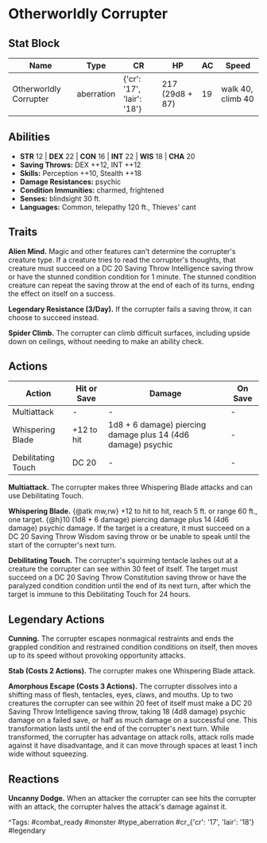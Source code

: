 # Otherworldly Corrupter

## Stat Block

| Name | Type | CR | HP | AC | Speed |
|------|------|----|----|----|-------|
| Otherworldly Corrupter | aberration | {'cr': '17', 'lair': '18'} | 217 (29d8 + 87) | 19 | walk 40, climb 40 |

## Abilities

- **STR** 12 | **DEX** 22 | **CON** 16 | **INT** 22 | **WIS** 18 | **CHA** 20
- **Saving Throws:** DEX ++12, INT ++12  
- **Skills:** Perception ++10, Stealth ++18  
- **Damage Resistances:** psychic  
- **Condition Immunities:** charmed, frightened  
- **Senses:** blindsight 30 ft.  
- **Languages:** Common, telepathy 120 ft., Thieves' cant

## Traits

**Alien Mind.** Magic and other features can't determine the corrupter's creature type. If a creature tries to read the corrupter's thoughts, that creature must succeed on a DC 20 Saving Throw Intelligence saving throw or have the stunned condition condition for 1 minute. The stunned condition creature can repeat the saving throw at the end of each of its turns, ending the effect on itself on a success.

**Legendary Resistance (3/Day).** If the corrupter fails a saving throw, it can choose to succeed instead.

**Spider Climb.** The corrupter can climb difficult surfaces, including upside down on ceilings, without needing to make an ability check.


## Actions

| Action | Hit or Save | Damage | On Save |
|--------|--------------|--------|----------|
| Multiattack | - | - | - |
| Whispering Blade | +12 to hit | 1d8 + 6 damage) piercing damage plus 14 (4d6 damage) psychic | - |
| Debilitating Touch | DC 20 | - | - |

**Multiattack.** The corrupter makes three Whispering Blade attacks and can use Debilitating Touch.

**Whispering Blade.** {@atk mw,rw} +12 to hit to hit, reach 5 ft. or range 60 ft., one target. {@h}10 (1d8 + 6 damage) piercing damage plus 14 (4d6 damage) psychic damage. If the target is a creature, it must succeed on a DC 20 Saving Throw Wisdom saving throw or be unable to speak until the start of the corrupter's next turn.

**Debilitating Touch.** The corrupter's squirming tentacle lashes out at a creature the corrupter can see within 30 feet of itself. The target must succeed on a DC 20 Saving Throw Constitution saving throw or have the paralyzed condition condition until the end of its next turn, after which the target is immune to this Debilitating Touch for 24 hours.

## Legendary Actions

**Cunning.** The corrupter escapes nonmagical restraints and ends the grappled condition and restrained condition conditions on itself, then moves up to its speed without provoking opportunity attacks.

**Stab (Costs 2 Actions).** The corrupter makes one Whispering Blade attack.

**Amorphous Escape (Costs 3 Actions).** The corrupter dissolves into a shifting mass of flesh, tentacles, eyes, claws, and mouths. Up to two creatures the corrupter can see within 20 feet of itself must make a DC 20 Saving Throw Intelligence saving throw, taking 18 (4d8 damage) psychic damage on a failed save, or half as much damage on a successful one. This transformation lasts until the end of the corrupter's next turn. While transformed, the corrupter has advantage on attack rolls, attack rolls made against it have disadvantage, and it can move through spaces at least 1 inch wide without squeezing.


## Reactions

**Uncanny Dodge.** When an attacker the corrupter can see hits the corrupter with an attack, the corrupter halves the attack's damage against it.



^Tags: #combat_ready #monster #type_aberration #cr_{'cr': '17', 'lair': '18'} #legendary